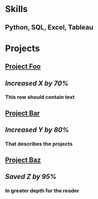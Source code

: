 # Skills
## Python, SQL, Excel, Tableau<br>

# Projects
## [Project Foo]('')<br>
## _**Increased X by 70%**_<br>
### This row should contain text<br>

## [Project Bar]('')<br>
## _**Increased Y by 80%**_<br>
### That describes the projects<br>

## [Project Baz]('')<br>
## _**Saved Z by 95%**_<br>
### In greater depth for the reader<br>
